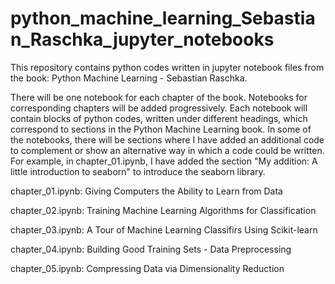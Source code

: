 # python_machine_learning_Sebastian_Raschka_jupyter_notebooks

This repository contains python codes written in jupyter notebook files from the book: Python Machine Learning - Sebastian Raschka.

There will be one notebook for each chapter of the book. Notebooks for corresponding chapters will be added progressively. Each notebook will contain blocks of python codes, written under different headings, which correspond to sections in the Python Machine Learning book. In some of the notebooks, there will be sections where I have added an additional code to complement or show an alternative way in which a code could be written. For example, in chapter_01.ipynb, I have added the section "My addition: A little introduction to seaborn" to introduce the seaborn library.

chapter_01.ipynb: Giving Computers the Ability to Learn from Data

chapter_02.ipynb: Training Machine Learning Algorithms for Classification

chapter_03.ipynb: A Tour of Machine Learning Classifirs Using Scikit-learn

chapter_04.ipynb: Building Good Training Sets - Data Preprocessing

chapter_05.ipynb: Compressing Data via Dimensionality Reduction
